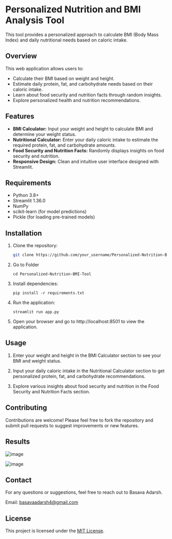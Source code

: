 # Personalized Nutrition and BMI Analysis Tool

This tool provides a personalized approach to calculate BMI (Body Mass Index) and daily nutritional needs based on caloric intake.

## Overview

This web application allows users to:
- Calculate their BMI based on weight and height.
- Estimate daily protein, fat, and carbohydrate needs based on their caloric intake.
- Learn about food security and nutrition facts through random insights.
- Explore personalized health and nutrition recommendations.

## Features

- **BMI Calculator:** Input your weight and height to calculate BMI and determine your weight status.
- **Nutritional Calculator:** Enter your daily caloric intake to estimate the required protein, fat, and carbohydrate amounts.
- **Food Security and Nutrition Facts:** Randomly displays insights on food security and nutrition.
- **Responsive Design:** Clean and intuitive user interface designed with Streamlit.

## Requirements

- Python 3.8+
- Streamlit 1.36.0
- NumPy
- scikit-learn (for model predictions)
- Pickle (for loading pre-trained models)

## Installation

1. Clone the repository:
   ```bash
   git clone https://github.com/your_username/Personalized-Nutrition-BMI-Tool.git
   ```
2. Go to Folder
   ```
   cd Personalized-Nutrition-BMI-Tool
   ```
3. Install dependencies:
   ```
   pip install -r requirements.txt
   ```
4. Run the application:
   ```
   streamlit run app.py
   ```
5. Open your browser and go to http://localhost:8501 to view the application.

## Usage

1. Enter your weight and height in the BMI Calculator section to see your BMI and weight status.
  
2. Input your daily caloric intake in the Nutritional Calculator section to get personalized protein, fat, and carbohydrate recommendations.
  
3. Explore various insights about food security and nutrition in the Food Security and Nutrition Facts section.

## Contributing

Contributions are welcome! Please feel free to fork the repository and submit pull requests to suggest improvements or new features.

## Results

![image](https://github.com/user-attachments/assets/690fa8b0-ea1b-4346-8ecf-fb72c1bced3e)

![image](https://github.com/user-attachments/assets/d70400bd-433f-4f67-8d8f-eb43b5f45b75)

## Contact
For any questions or suggestions, feel free to reach out to Basava Adarsh.

Email: [basavaadarsh4@gmail.com](mailto:basavaadarsh4@gmail.com)


## License

This project is licensed under the [MIT License](LICENSE).
